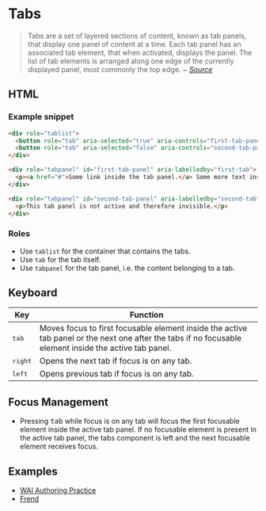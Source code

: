 # Tabs
> Tabs are a set of layered sections of content, known as tab panels, that display one panel of content at a time. Each tab panel has an associated tab element, that when activated, displays the panel. The list of tab elements is arranged along one edge of the currently displayed panel, most commonly the top edge.
~ *[Source](https://www.w3.org/TR/wai-aria-practices-1.1/#tabpanel)*

## HTML
### Example snippet
```html
<div role="tablist">
  <button role="tab" aria-selected="true" aria-controls="first-tab-panel" id="first-tab">Active tab</button>
  <button role="tab" aria-selected="false" aria-controls="second-tab-panel" id="second-tab" tabindex="-1">Another tab</button>
</div>

<div role="tabpanel" id="first-tab-panel" aria-labelledby="first-tab">
  <p><a href="#">Some link inside the tab panel.</a> Some more text inside the tab panel.</p>
</div>

<div role="tabpanel" id="second-tab-panel" aria-labelledby="second-tab" hidden>
  <p>This tab panel is not active and therefore invisible.</p>
</div>
```
### Roles
- Use `tablist` for the container that contains the tabs.
- Use `tab` for the tab itself.
- Use `tabpanel` for the tab panel, i.e. the content belonging to a tab.

## Keyboard
| Key | Function |
|------------------|--------------------------------------------------------------------------------------------------------------------------------------------------------|
| <kbd>tab</kbd> | Moves focus to first focusable element inside the active tab panel or the next one after the tabs if no focusable element inside the active tab panel. |
| <kbd>right</kbd> | Opens the next tab if focus is on any tab. |
| <kbd>left</kbd> | Opens previous tab if focus is on any tab. |

## Focus Management
- Pressing <kbd>tab</kbd> while focus is on any tab will focus the first focusable element inside the active tab panel. If no focusable element is present in the active tab panel, the tabs component is left and the next focusable element receives focus.

## Examples
- [WAI Authoring Practice](https://www.w3.org/TR/wai-aria-practices-1.1/examples/tabs/tabs.html)
- [Frend](https://frend.co/components/tabs/)

